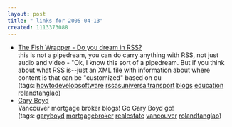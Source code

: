 ```yaml
---
layout: post
title: " links for 2005-04-13"
created: 1113373088
---
```

<ul class="delicious">
	<li>
		<div class="delicious-link"><a href="http://www.marthaburtis.net/wrapping/index.php/2005/03/11/do_you_dream_in_rss_1">The Fish Wrapper - Do you dream in RSS?</a></div>
		<div class="delicious-extended">this is not a pipedream, you can do carry anything with RSS, not just audio and video - "Ok, I know this sort of a pipedream. But if you think about what RSS is--just an XML file with information about where content is that can be "customized" based on ou</div>
		<div class="delicious-tags">(tags: <a href="http://del.icio.us/rtanglao/howtodevelopsoftware">howtodevelopsoftware</a> <a href="http://del.icio.us/rtanglao/rssasuniversaltransport">rssasuniversaltransport</a> <a href="http://del.icio.us/rtanglao/blogs">blogs</a> <a href="http://del.icio.us/rtanglao/education">education</a> <a href="http://del.icio.us/rtanglao/rolandtanglao">rolandtanglao</a>)</div>
	</li>
	<li>
		<div class="delicious-link"><a href="http://garyboyd.ca/blog/">Gary Boyd</a></div>
		<div class="delicious-extended">Vancouver mortgage broker blogs! Go Gary Boyd go!</div>
		<div class="delicious-tags">(tags: <a href="http://del.icio.us/rtanglao/garyboyd">garyboyd</a> <a href="http://del.icio.us/rtanglao/mortgagebroker">mortgagebroker</a> <a href="http://del.icio.us/rtanglao/realestate">realestate</a> <a href="http://del.icio.us/rtanglao/vancouver">vancouver</a> <a href="http://del.icio.us/rtanglao/rolandtanglao">rolandtanglao</a>)</div>
	</li>
</ul>


